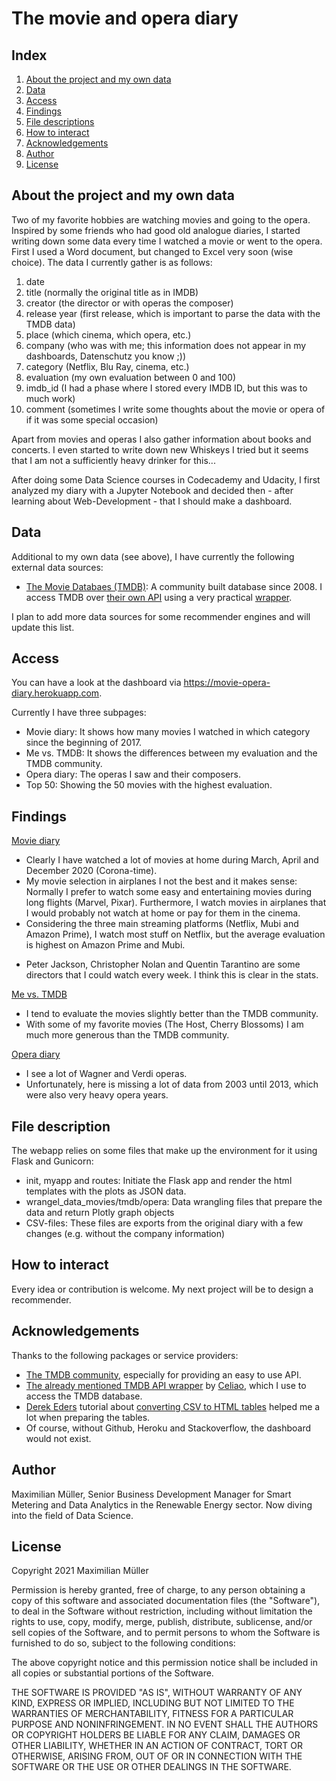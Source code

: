 # The movie and opera diary

## Index

1. [About the project and my own data](#about)
2. [Data](#data)
3. [Access](#access)
4. [Findings](#findings)
4. [File descriptions](#file-description)
5. [How to interact](#interact)
6. [Acknowledgements](#thx)
7. [Author](#author)
8. [License](#license)

## <a class="anchor" id = "about">About the project and my own data</a>

Two of my favorite hobbies are watching movies and going to the opera. Inspired by some friends who had good old analogue diaries, I started writing down some data every time 
I watched a movie or went to the opera. First I used a Word document, but changed to Excel very soon (wise choice). The data I currently gather is as follows: 
1. date
2. title (normally the original title as in IMDB)
3. creator (the director or with operas the composer)
4. release year (first release, which is important to parse the data with the TMDB data)
5. place (which cinema, which opera, etc.)
6. company (who was with me; this information does not appear in my dashboards, Datenschutz you know ;))
7. category (Netflix, Blu Ray, cinema, etc.)
8. evaluation (my own evaluation between 0 and 100)
9. imdb_id (I had a phase where I stored every IMDB ID, but this was to much work)
10. comment (sometimes I write some thoughts about the movie or opera of if it was some special occasion)

Apart from movies and operas I also gather information about books and concerts. I even started to write down new Whiskeys I tried but it seems that I am not a sufficiently heavy drinker for this... 

After doing some Data Science courses in Codecademy and Udacity, I first analyzed my diary with a Jupyter Notebook and decided then - after learning about Web-Development - that I should make a dashboard. 


## <a class="anchor" id = "data">Data</a>

Additional to my own data (see above), I have currently the following external data sources: 
* [The Movie Databaes (TMDB)](https://www.themoviedb.org/): A community built database since 2008. I access TMDB over [their own API](https://www.themoviedb.org/documentation/api) using a very practical [wrapper](https://pypi.org/project/tmdbsimple/).

I plan to add more data sources for some recommender engines and will update this list. 


## <a class="anchor" id="access">Access</a>

You can have a look at the dashboard via https://movie-opera-diary.herokuapp.com.

Currently I have three subpages: 
* Movie diary: It shows how many movies I watched in which category since the beginning of 2017. 
* Me vs. TMDB: It shows the differences between my evaluation and the TMDB community. 
* Opera diary: The operas I saw and their composers. 
* Top 50: Showing the 50 movies with the highest evaluation. 


## <a class="anchor" id="findings">Findings</a>

<u>Movie diary</u>

* Clearly I have watched a lot of movies at home during March, April and December 2020 (Corona-time). 
* My movie selection in airplanes I not the best and it makes sense: Normally I prefer to watch some easy and entertaining movies during long flights (Marvel, Pixar). Furthermore, I watch movies in airplanes that I would probably not watch at home or pay for them in the cinema. 
* Considering the three main streaming platforms (Netflix, Mubi and Amazon Prime), I watch most stuff on Netflix, but the average evaluation is highest on Amazon Prime and Mubi. 
+ Peter Jackson, Christopher Nolan and Quentin Tarantino are some directors that I could watch every week. I think this is clear in the stats. 

<u>Me vs. TMDB</u>

* I tend to evaluate the movies slightly better than the TMDB community. 
* With some of my favorite movies (The Host, Cherry Blossoms) I am much more generous than the TMDB community. 


<u>Opera diary</u>

* I see a lot of Wagner and Verdi operas.
* Unfortunately, here is missing a lot of data from 2003 until 2013, which were also very heavy opera years. 


## <a class="anchor" id="file-description">File description</a>

The webapp relies on some files that make up the environment for it using Flask and Gunicorn: 
* init, myapp and routes: Initiate the Flask app and render the html templates with the plots as JSON data. 
* wrangel_data_movies/tmdb/opera: Data wrangling files that prepare the data and return Plotly graph objects
* CSV-files: These files are exports from the original diary with a few changes (e.g. without the company information)


## <a class="anchor" id="interact">How to interact</a>

Every idea or contribution is welcome. My next project will be to design a recommender.


## <a class="anchor" id="thx">Acknowledgements</a>

Thanks to the following packages or service providers: 
* [The TMDB community](https://www.themoviedb.org/), especially for providing an easy to use API. 
* [The already mentioned TMDB API wrapper](https://www.themoviedb.org/) by [Celiao](https://github.com/celiao), which I use to access the TMDB database.
* [Derek Eders](https://github.com/derekeder) tutorial about [converting CSV to HTML tables](https://github.com/derekeder/csv-to-html-table) helped me a lot when 
preparing the tables. 
* Of course, without Github, Heroku and Stackoverflow, the dashboard would not exist. 


## <a class="anchor" id="author">Author</a>
Maximilian Müller, Senior Business Development Manager for Smart Metering and Data Analytics in the Renewable Energy sector. Now diving into the field of Data Science.


## <a class="anchor" id="license">License</a>

Copyright 2021 Maximilian Müller

Permission is hereby granted, free of charge, to any person obtaining a copy of this software and associated documentation files (the "Software"), to deal in the Software without restriction, including without limitation the rights to use, copy, modify, merge, publish, distribute, sublicense, and/or sell copies of the Software, and to permit persons to whom the Software is furnished to do so, subject to the following conditions:

The above copyright notice and this permission notice shall be included in all copies or substantial portions of the Software.

THE SOFTWARE IS PROVIDED "AS IS", WITHOUT WARRANTY OF ANY KIND, EXPRESS OR IMPLIED, INCLUDING BUT NOT LIMITED TO THE WARRANTIES OF MERCHANTABILITY, FITNESS FOR A PARTICULAR PURPOSE AND NONINFRINGEMENT. IN NO EVENT SHALL THE AUTHORS OR COPYRIGHT HOLDERS BE LIABLE FOR ANY CLAIM, DAMAGES OR OTHER LIABILITY, WHETHER IN AN ACTION OF CONTRACT, TORT OR OTHERWISE, ARISING FROM, OUT OF OR IN CONNECTION WITH THE SOFTWARE OR THE USE OR OTHER DEALINGS IN THE SOFTWARE.